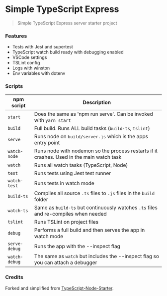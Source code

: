 # Simple TypeScript Express

> Simple TypeScript Express server starter project

### Features

- Tests with Jest and supertest
- TypeScript watch build ready with debugging enabled
- VSCode settings
- TSLint config
- Logs with winston
- Env variables with dotenv

### Scripts

| npm script    | Description                                                                               |
| ------------- | ----------------------------------------------------------------------------------------- |
| `start`       | Does the same as 'npm run serve'. Can be invoked with `yarn start`                        |
| `build`       | Full build. Runs ALL build tasks (`build-ts`, `tslint`)                                   |
| `serve`       | Runs node on `build/server.js` which is the apps entry point                              |
| `watch-node`  | Runs node with nodemon so the process restarts if it crashes. Used in the main watch task |
| `watch`       | Runs all watch tasks (TypeScript, Node)                                                   |
| `test`        | Runs tests using Jest test runner                                                         |
| `watch-test`  | Runs tests in watch mode                                                                  |
| `build-ts`    | Compiles all source `.ts` files to `.js` files in the `build` folder                      |
| `watch-ts`    | Same as `build-ts` but continuously watches `.ts` files and re-compiles when needed       |
| `tslint`      | Runs TSLint on project files                                                              |
| `debug`       | Performs a full build and then serves the app in watch mode                               |
| `serve-debug` | Runs the app with the --inspect flag                                                      |
| `watch-debug` | The same as `watch` but includes the --inspect flag so you can attach a debugger          |

### Credits

Forked and simplified from [TypeScript-Node-Starter](https://github.com/Microsoft/TypeScript-Node-Starter).
